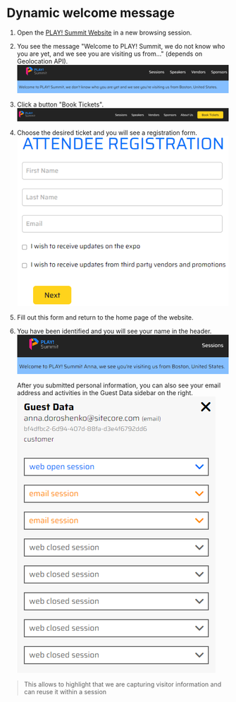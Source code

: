 # Dynamic welcome message

1. Open the [PLAY! Summit Website](https://{{demoName}}-{{demoUid}}-website.vercel.app) in a new browsing session.

1. You see the message "Welcome to PLAY! Summit, we do not know who you are yet, and we see you are visiting us from..." (depends on Geolocation API).
![Graphical user interface ](./media/image1.png)

1. Click a button "Book Tickets".
![Book tickets button](./media/image2.png)

1. Choose the desired ticket and you will see a registration form.
![Registration](./media/image3.png)

1. Fill out this form and return to the home page of the website.

1. You have been identified and you will see your name in the header.
    ![Welcome message](./media/image4.png)

    After you submitted personal information, you can also see your email address and activities in the Guest Data sidebar on the right.
    ![Graphical user interface, text](./media/image5.png)

> This allows to highlight that we are capturing visitor information and can reuse it within a session
